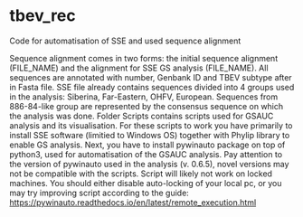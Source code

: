 # tbev_rec
Code for automatisation of SSE and used sequence alignment

Sequence alignment comes in two forms: the initial sequence alignment (FILE_NAME) and the alignment for SSE GS analysis (FILE_NAME). All  sequences are annotated with number, Genbank ID and TBEV subtype after in Fasta file. SSE file already contains sequences divided into 4 groups used in the analysis: Siberina, Far-Eastern, OHFV, European. Sequences from 886-84-like group are represented by the consensus sequence on which the analysis was done.
Folder Scripts contains scripts used for GSAUC analysis and its visualisation. For these scripts to work you have primarily to install SSE software (limitied to Windows OS) together with Phylip library to enable GS analysis. Next, you have to install pywinauto package on top of python3, used for automatisation of the GSAUC analysis. Pay attention to the version of pywinauto used in the analysis (v. 0.6.5), novel versions may not be compatible with the scripts.
Script will likely not work on locked machines. You should either disable auto-locking of your local pc, or you may try improving script according to the guide: https://pywinauto.readthedocs.io/en/latest/remote_execution.html 
